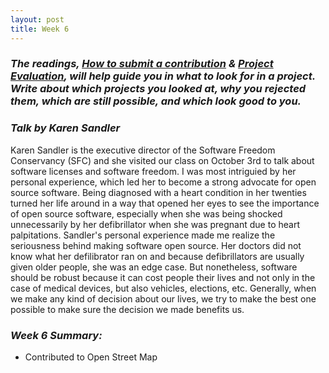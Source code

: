 ```yaml
---
layout: post
title: Week 6
---
```

### **_The readings, [How to submit a contribution][how] & [Project Evaluation][project], will help guide you in what to look for in a project. Write about which projects you looked at, why you rejected them, which are still possible, and which look good to you._**
### **_Talk by Karen Sandler_**
Karen Sandler is the executive director of the Software Freedom Conservancy (SFC) and she visited our class on October 3rd to talk about software licenses and software freedom. I was most intriguied by her personal experience, which led her to become a strong advocate for open source software. Being diagnosed with a heart condition in her twenties turned her life around in a way that opened her eyes to see the importance of open source software, especially when she was being shocked unnecessarily by her defibrillator when she was pregnant due to heart palpitations. Sandler's personal experience made me realize the seriousness behind making software open source. Her doctors did not know what her defilibrator ran on and because defibrillators are usually given older people, she was an edge case. But nonetheless, software should be robust because it can cost people their lives and not only in the case of medical devices, but also vehicles, elections, etc.  Generally, when we make any kind of decision about our lives, we try to make the best one possible to make sure the decision we made benefits us.   
### **_Week 6 Summary:_**
* Contributed to Open Street Map  

[how]: https://opensource.guide/how-to-contribute/#how-to-submit-a-contribution  
[project]: http://www.compsci.hunter.cuny.edu/~sweiss/course_materials/csci395.86/activities_f19/project_evaluation_activity.pdf

